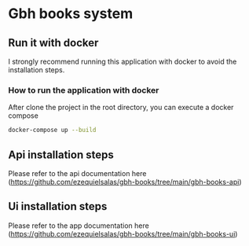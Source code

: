 # Gbh books system
## Run it with docker
I strongly recommend running this application with docker to avoid the installation steps. 
### How to run the application with docker
After clone the project in the root directory, you can execute a docker compose
   ```bash
   docker-compose up --build
   ```

## Api installation steps
Please refer to the api documentation here (https://github.com/ezequielsalas/gbh-books/tree/main/gbh-books-api)

## Ui installation steps
Please refer to the app documentation here (https://github.com/ezequielsalas/gbh-books/tree/main/gbh-books-ui)
